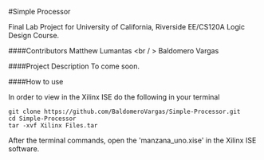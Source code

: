 #Simple Processor

Final Lab Project for University of California, Riverside EE/CS120A Logic Design Course. 

####Contributors
Matthew Lumantas <br / >
Baldomero Vargas

####Project Description
To come soon.

####How to use

In order to view in the Xilinx ISE do the following in your terminal

````
git clone https://github.com/BaldomeroVargas/Simple-Processor.git
cd Simple-Processor
tar -xvf Xilinx Files.tar
````

After the terminal commands, open the 'manzana_uno.xise' in the Xilinx ISE software.
